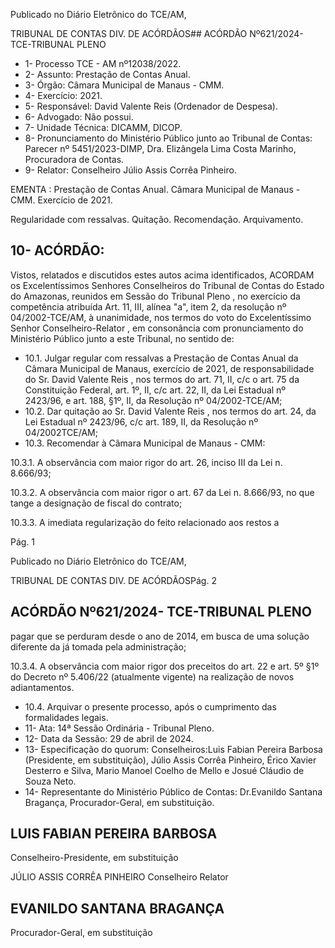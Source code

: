 Publicado  no  Diário  Eletrônico do TCE/AM,

TRIBUNAL DE CONTAS DIV. DE ACÓRDÃOS## ACÓRDÃO Nº621/2024- TCE-TRIBUNAL PLENO

- 1- Processo TCE - AM nº12038/2022.
- 2- Assunto: Prestação de Contas Anual.
- 3- Órgão: Câmara Municipal de Manaus - CMM.
- 4- Exercício: 2021.
- 5- Responsável: David Valente Reis (Ordenador de Despesa).
- 6- Advogado: Não possui.
- 7- Unidade Técnica: DICAMM, DICOP.
- 8- Pronunciamento  do  Ministério  Público  junto  ao  Tribunal  de  Contas: Parecer  nº 5451/2023-DIMP, Dra. Elizângela Lima Costa Marinho, Procuradora de Contas.
- 9- Relator: Conselheiro Júlio Assis Corrêa Pinheiro.

EMENTA : Prestação  de  Contas  Anual. Câmara Municipal de Manaus - CMM. Exercício de 2021.

Regularidade com ressalvas. Quitação. Recomendação. Arquivamento.

## 10-  ACÓRDÃO:

Vistos, relatados e discutidos estes autos acima identificados, ACORDAM os Excelentíssimos Senhores Conselheiros do Tribunal de Contas do Estado do Amazonas, reunidos em Sessão do Tribunal Pleno , no exercício da competência atribuída Art. 11, III, alínea "a", item 2, da resolução nº 04/2002-TCE/AM, à unanimidade, nos termos do voto do  Excelentíssimo  Senhor  Conselheiro-Relator ,  em  consonância com  pronunciamento do Ministério Público junto a este Tribunal, no sentido de:

- 10.1. Julgar  regular  com  ressalvas a  Prestação  de  Contas  Anual  da Câmara Municipal de Manaus, exercício de 2021, de responsabilidade do Sr. David Valente Reis ,  nos termos do art. 71, II, c/c o art. 75 da Constituição  Federal,  art.  1º,  II,  c/c  art.  22,  II,  da  Lei  Estadual  nº 2423/96, e art. 188, §1º, II, da Resolução nº 04/2002-TCE/AM;
- 10.2. Dar quitação ao Sr. David Valente Reis , nos termos do art. 24, da Lei  Estadual  nº  2423/96,  c/c  art.  189,  II,  da  Resolução  nº  04/2002TCE/AM;
- 10.3. Recomendar à Câmara Municipal de Manaus - CMM:

10.3.1. A  observância  com  maior  rigor  do  art.  26,  inciso  III  da  Lei  n. 8.666/93;

10.3.2. A observância com maior rigor o art. 67 da Lei n. 8.666/93, no que tange a designação de fiscal do contrato;

10.3.3. A  imediata  regularização  do  feito  relacionado  aos  restos  a

Pág. 1

Publicado  no  Diário  Eletrônico do TCE/AM,

TRIBUNAL DE CONTAS DIV. DE ACÓRDÃOSPág. 2

## ACÓRDÃO Nº621/2024- TCE-TRIBUNAL PLENO

pagar  que  se  perduram  desde  o  ano  de  2014,  em  busca  de  uma solução diferente da já tomada pela administração;

10.3.4. A observância com maior rigor dos preceitos do art. 22 e art. 5º §1º  do  Decreto  nº  5.406/22  (atualmente  vigente)  na  realização  de novos adiantamentos.

- 10.4. Arquivar o  presente processo, após o cumprimento das formalidades legais.
- 11-  Ata: 14ª Sessão Ordinária - Tribunal Pleno.
- 12-  Data da Sessão: 29 de abril de 2024.
- 13-  Especificação do quorum: Conselheiros:Luis Fabian Pereira Barbosa (Presidente, em  substituição),  Júlio  Assis  Corrêa  Pinheiro,  Érico  Xavier  Desterro  e  Silva,  Mario Manoel Coelho de Mello e Josué Cláudio de Souza Neto.
- 14-  Representante do Ministério Público de Contas: Dr.Evanildo Santana Bragança, Procurador-Geral, em substituição.

## LUIS FABIAN PEREIRA BARBOSA

Conselheiro-Presidente, em substituição

JÚLIO ASSIS CORRÊA PINHEIRO Conselheiro Relator

## EVANILDO SANTANA BRAGANÇA

Procurador-Geral, em substituição